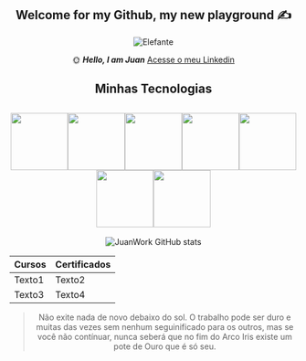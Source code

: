 <center><h2>Welcome for my Github, my new playground ✍️</h2>

![Elefante](https://github.com/user-attachments/assets/1e861d02-d8a6-4cba-99e9-164a360924f9)

 :sun_with_face: ___Hello, I am Juan___
[Acesse o meu Linkedin](https://www.linkedin.com/feed/?trk=guest_homepage-basic_google-one-tap-submit)

## Minhas Tecnologias
<img src="https://cdn.jsdelivr.net/gh/devicons/devicon@latest/icons/javascript/javascript-original.svg" width="100px"/><img src="https://cdn.jsdelivr.net/gh/devicons/devicon@latest/icons/java/java-original.svg" width="100px"/><img src="https://cdn.jsdelivr.net/gh/devicons/devicon@latest/icons/html5/html5-original.svg" width="100px"/><img src="https://cdn.jsdelivr.net/gh/devicons/devicon@latest/icons/css3/css3-original.svg" width="100px"/><img src="https://cdn.jsdelivr.net/gh/devicons/devicon@latest/icons/vim/vim-original.svg" width="100px"/><img src="https://cdn.jsdelivr.net/gh/devicons/devicon@latest/icons/git/git-original.svg" width="100"/><img src="https://cdn.jsdelivr.net/gh/devicons/devicon@latest/icons/github/github-original-wordmark.svg" width="100px"/>
--------------------------------------------------------  
![JuanWork GitHub stats](https://github-readme-stats.vercel.app/api?username=JuanWork&show_icons=true&theme=radical)


| Cursos| Certificados |
|-------------|-------------|
|  Texto1     |  Texto2     |
|  Texto3     |  Texto4     |
>Não exite nada de novo debaixo do sol.
>O trabalho pode ser duro e muitas das vezes sem nenhum seguinificado para os outros, mas se você não contínuar, nunca seberá que no fim do Arco Iris existe um pote de Ouro que é só seu.



